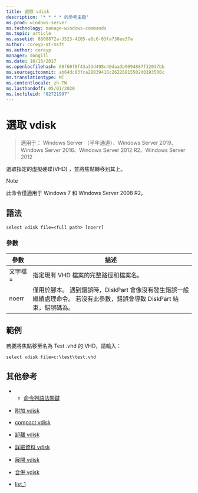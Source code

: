 ```yaml
---
title: 選取 vdisk
description: '* * * * 的參考主題'
ms.prod: windows-server
ms.technology: manage-windows-commands
ms.topic: article
ms.assetid: 8808872a-3523-4205-a6c6-83fa738ee37a
author: coreyp-at-msft
ms.author: coreyp
manager: dongill
ms.date: 10/16/2017
ms.openlocfilehash: 68f60f8f43a33d498c40daa3b9994887f12037bb
ms.sourcegitcommit: ab64dc83fca28039416c26226815502d0193500c
ms.translationtype: MT
ms.contentlocale: zh-TW
ms.lasthandoff: 05/01/2020
ms.locfileid: "82721997"
---
```

# <a name="select-vdisk"></a>選取 vdisk

> 適用于： Windows Server （半年通道）、Windows Server 2019、Windows Server 2016、Windows Server 2012 R2、Windows Server 2012

選取指定的虛擬硬碟\(VHD\) ，並將焦點轉移到其上。  
  
> [!NOTE]  
> 此命令僅適用于 Windows 7 和 Windows Server 2008 R2。  
  
## <a name="syntax"></a>語法  
  
```  
select vdisk file=<full path> [noerr]  
```  
  
### <a name="parameters"></a>參數  
  
|參數|描述|  
|-------|--------|  
|文字檔\=<full path>|指定現有 VHD 檔案的完整路徑和檔案名。|  
|noerr|僅用於腳本。 遇到錯誤時，DiskPart 會像沒有發生錯誤一般繼續處理命令。 若沒有此參數，錯誤會導致 DiskPart 結束，錯誤碼為。|  
  
## <a name="examples"></a>範例  
若要將焦點移至名為 Test .vhd 的 VHD，請輸入：  
  
```  
select vdisk file=c:\test\test.vhd  
```  
  
## <a name="additional-references"></a>其他參考  
  
-   - [命令列語法關鍵](command-line-syntax-key.md)  
  
-   [附加 vdisk](attach-vdisk.md)  
  
-   [compact vdisk](compact-vdisk.md)  
  
  
  
-   [卸離 vdisk](detach-vdisk.md)  
  
-   [詳細資料 vdisk](detail-vdisk.md)  
  
-   [展開 vdisk](expand-vdisk.md)  
  
-   [合併 vdisk](merge-vdisk.md)  
  
-   [list_1](list_1.md)  
  

